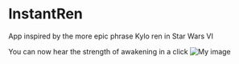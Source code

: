 # InstantRen

App inspired by the more epic phrase Kylo ren in Star Wars VI

You can now hear the strength of awakening in a click
![My image](http://i63.tinypic.com/2mq6bue.png)

